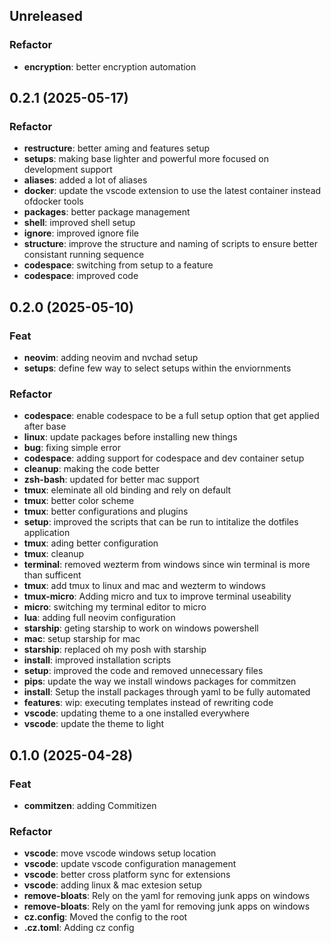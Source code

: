 ## Unreleased

### Refactor

- **encryption**: better encryption automation

## 0.2.1 (2025-05-17)

### Refactor

- **restructure**: better aming and features setup
- **setups**: making base lighter and powerful more focused on development support
- **aliases**: added a lot of aliases
- **docker**: update the vscode extension to use the latest container instead ofdocker tools
- **packages**: better package management
- **shell**: improved shell setup
- **ignore**: improved ignore file
- **structure**: improve the structure and naming of scripts to ensure better consistant running sequence
- **codespace**: switching from setup to a feature
- **codespace**: improved code

## 0.2.0 (2025-05-10)

### Feat

- **neovim**: adding neovim and nvchad setup
- **setups**: define few way to select setups within the enviornments

### Refactor

- **codespace**: enable codespace to be a full setup option that get applied after base
- **linux**: update packages before installing new things
- **bug**: fixing simple error
- **codespace**: adding support for codespace and dev container setup
- **cleanup**: making the code better
- **zsh-bash**: updated for better mac support
- **tmux**: eleminate all old binding and rely on default
- **tmux**: better color scheme
- **tmux**: better configurations and plugins
- **setup**: improved the scripts that can be run to intitalize the dotfiles application
- **tmux**: ading better configuration
- **tmux**: cleanup
- **terminal**: removed wezterm from windows since win terminal is more than sufficent
- **tmux**: add tmux to linux and mac and wezterm to windows
- **tmux-micro**: Adding micro and tux to improve terminal useability
- **micro**: switching my terminal editor to micro
- **lua**: adding full neovim configuration
- **starship**: geting starship to work on windows powershell
- **mac**: setup starship for mac
- **starship**: replaced oh my posh with starship
- **install**: improved installation scripts
- **setup**: improved the code and removed unnecessary files
- **pips**: update the way we install windows packages for commitzen
- **install**: Setup the install packages through yaml to be fully automated
- **features**: wip: executing templates instead of rewriting code
- **vscode**: updating theme to a one installed everywhere
- **vscode**: update the theme to light

## 0.1.0 (2025-04-28)

### Feat

- **commitzen**: adding Commitizen

### Refactor

- **vscode**: move vscode windows setup location
- **vscode**: update vscode configuration management
- **vscode**: better cross platform sync for extensions
- **vscode**: adding linux & mac extesion setup
- **remove-bloats**: Rely on the yaml for removing junk apps on windows
- **remove-bloats**: Rely on the yaml for removing junk apps on windows
- **cz.config**: Moved the config to the root
- **.cz.toml**: Adding cz config
